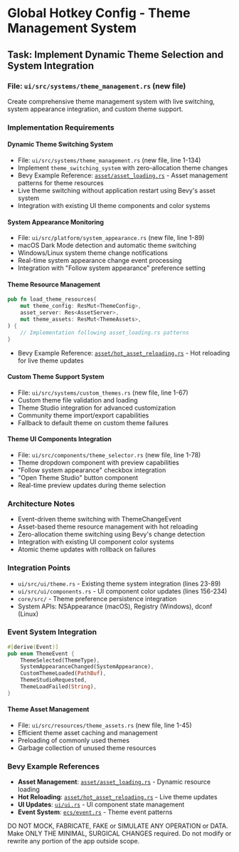 # Global Hotkey Config - Theme Management System

## Task: Implement Dynamic Theme Selection and System Integration

### File: `ui/src/systems/theme_management.rs` (new file)

Create comprehensive theme management system with live switching, system appearance integration, and custom theme support.

### Implementation Requirements

#### Dynamic Theme Switching System
- File: `ui/src/systems/theme_management.rs` (new file, line 1-134)
- Implement `theme_switching_system` with zero-allocation theme changes
- Bevy Example Reference: [`asset/asset_loading.rs`](../../../docs/bevy/examples/asset/asset_loading.rs) - Asset management patterns for theme resources
- Live theme switching without application restart using Bevy's asset system
- Integration with existing UI theme components and color systems

#### System Appearance Monitoring
- File: `ui/src/platform/system_appearance.rs` (new file, line 1-89)  
- macOS Dark Mode detection and automatic theme switching
- Windows/Linux system theme change notifications
- Real-time system appearance change event processing
- Integration with "Follow system appearance" preference setting

#### Theme Resource Management
```rust
pub fn load_theme_resources(
    mut theme_config: ResMut<ThemeConfig>,
    asset_server: Res<AssetServer>,
    mut theme_assets: ResMut<ThemeAssets>,
) {
    // Implementation following asset_loading.rs patterns
}
```
- Bevy Example Reference: [`asset/hot_asset_reloading.rs`](../../../docs/bevy/examples/asset/hot_asset_reloading.rs) - Hot reloading for live theme updates

#### Custom Theme Support System  
- File: `ui/src/systems/custom_themes.rs` (new file, line 1-67)
- Custom theme file validation and loading
- Theme Studio integration for advanced customization
- Community theme import/export capabilities
- Fallback to default theme on custom theme failures

#### Theme UI Components Integration
- File: `ui/src/components/theme_selector.rs` (new file, line 1-78)
- Theme dropdown component with preview capabilities
- "Follow system appearance" checkbox integration
- "Open Theme Studio" button component
- Real-time preview updates during theme selection

### Architecture Notes
- Event-driven theme switching with ThemeChangeEvent
- Asset-based theme resource management with hot reloading
- Zero-allocation theme switching using Bevy's change detection
- Integration with existing UI component color systems
- Atomic theme updates with rollback on failures

### Integration Points
- `ui/src/ui/theme.rs` - Existing theme system integration (lines 23-89)
- `ui/src/ui/components.rs` - UI component color updates (lines 156-234) 
- `core/src/` - Theme preference persistence integration
- System APIs: NSAppearance (macOS), Registry (Windows), dconf (Linux)

### Event System Integration
```rust
#[derive(Event)]
pub enum ThemeEvent {
    ThemeSelected(ThemeType),
    SystemAppearanceChanged(SystemAppearance),
    CustomThemeLoaded(PathBuf),
    ThemeStudioRequested,
    ThemeLoadFailed(String),
}
```

#### Theme Asset Management
- File: `ui/src/resources/theme_assets.rs` (new file, line 1-45)
- Efficient theme asset caching and management
- Preloading of commonly used themes
- Garbage collection of unused theme resources

### Bevy Example References
- **Asset Management**: [`asset/asset_loading.rs`](../../../docs/bevy/examples/asset/asset_loading.rs) - Dynamic resource loading
- **Hot Reloading**: [`asset/hot_asset_reloading.rs`](../../../docs/bevy/examples/asset/hot_asset_reloading.rs) - Live theme updates
- **UI Updates**: [`ui/ui.rs`](../../../docs/bevy/examples/ui/ui.rs) - UI component state management
- **Event System**: [`ecs/event.rs`](../../../docs/bevy/examples/ecs/event.rs) - Theme event patterns

DO NOT MOCK, FABRICATE, FAKE or SIMULATE ANY OPERATION or DATA. Make ONLY THE MINIMAL, SURGICAL CHANGES required. Do not modify or rewrite any portion of the app outside scope.